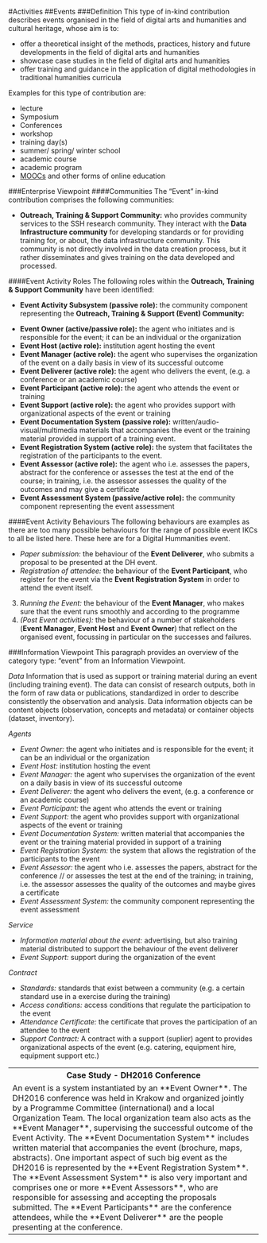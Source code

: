 #Activities
##Events
###Definition
This type of in-kind contribution describes events organised in the field of digital arts and humanities and cultural heritage, whose aim is to:

-	offer a theoretical insight of the methods, practices, history and future developments in the field of digital arts and humanities
-	showcase case studies in the field of digital arts and humanities
-	offer training and guidance in the application of digital methodologies in traditional humanities curricula

Examples for this type of contribution are:

-	lecture
-	Symposium
-	Conferences
-	workshop
-	training day(s)
-	summer/ spring/ winter school
-	academic course
-	academic program
-	[MOOCs](./DARIAH-RA-Glossary.md#g-mooc "glossary description of a MOOC") and other forms of online education

###Enterprise Viewpoint
####Communities
The “Event” in-kind contribution comprises the following communities: 

* **Outreach, Training & Support Community:** who provides community services to the SSH research community. They interact with the **Data Infrastructure community** for developing standards or for providing training for, or about, the data infrastructure community. This community is not directly involved in the data creation process, but it rather disseminates and gives training on the data developed and processed. 


####Event Activity Roles
The following roles within the **Outreach, Training & Support Community** have been identified:

* **Event Activity Subsystem (passive role):** the community component representing the **Outreach, Training & Support (Event) Community:**
-	**Event Owner (active/passive role):** the agent who initiates and is responsible for the event; it can be an individual or the organization
-	**Event Host (active role):** institution agent hosting the event 
-	**Event Manager (active role):** the agent who supervises the organization of the event  on a daily basis in view of its successful outcome 
-	**Event Deliverer (active role):** the agent who delivers the event, (e.g. a conference or an academic course)
-	**Event Participant (active role):** the agent who attends the event or training
-	**Event Support (active role):** the agent who provides support with organizational aspects of the event or training
-	**Event Documentation System (passive role):** written/audio-visual/multimedia materials that accompanies the event or the training material provided in support of a training event.
-	**Event Registration System (active role):** the system that facilitates the registration of the participants to the event. 
-	**Event Assessor (active role):** the agent who i.e. assesses the papers, abstract for the conference or assesses the test at the end of the course; in training, i.e. the assessor assesses the quality of the outcomes and may give a certificate
-	**Event Assessment System (passive/active role):** the community component representing the event assessment 

####Event Activity Behaviours
The following behaviours are examples as there are too many possible behaviours for the range of possible event IKCs to all be listed here. These here are for a Digital Hummanities event.

* *Paper submission:* the behaviour of the **Event Deliverer**, who submits a proposal to be presented at the DH event. 
* *Registration of attendee:* the behaviour of the **Event Participant**, who register for the event via the **Event Registration System** in order to attend the event itself.
3.	*Running the Event:* the behaviour of the **Event Manager**, who makes sure that the event runs smoothly and according to the programme
4.	*(Post Event activities):* the behaviour of a number of stakeholders (**Event Manager**, **Event Host** and **Event Owner**) that reflect on the organised event, focussing in particular on the successes and failures. 

###Information Viewpoint
This paragraph provides an overview of the category type: “event” from an Information Viewpoint. 

*Data*
Information that is used as support or training material during an event (including training event).  The data can consist of research outputs, both in the form of raw data or publications, standardized in order to describe consistently the observation and analysis. 
Data information objects can be content objects (observation, concepts and metadata) or container objects (dataset, inventory). 

*Agents*

-	*Event Owner:* the agent who initiates and is responsible for the event; it can be an individual or the organization
-	*Event Host:* institution hosting the event 
-	*Event Manager:* the agent who supervises the organization of the event  on a daily basis in view of its successful outcome 
-	*Event Deliverer:* the agent who delivers the event, (e.g. a conference or an academic course)
-	*Event Participant:* the agent who attends the event or training
-	*Event Support:* the agent who provides support with organizational aspects of the event or training
-	*Event Documentation System:* written material that accompanies the event or the training material provided in support of a training
-	*Event Registration System:* the system that allows the registration of the participants to the event 
-	*Event Assessor:* the agent who i.e. assesses the papers, abstract for the conference // or assesses the test at the end of the training; in training, i.e. the assessor assesses the quality of the outcomes and maybe gives a certificate
-	*Event Assessment System:* the community component representing the event assessment 

*Service*

-	*Information material about the event:* advertising, but also training material distributed to support the behaviour of the event deliverer
-	*Event Support:* support during the organization of the event

*Contract*

-	*Standards:* standards that exist between a community (e.g. a certain standard use in a exercise during the training) 
-	*Access conditions:* access conditions that regulate the participation to the event
-	*Attendance Certificate:* the certificate that proves the participation of an attendee to the event
-  *Support Contract:* A contract with a support (suplier) agent to provides organizational aspects of the event (e.g. catering, equipment hire, equipment support etc.) 

<table>
<tr><th>
Case Study - DH2016 Conference
</th></tr>
<tr><td>
An event is a system instantiated by an **Event Owner**. The DH2016 conference was held in Krakow and organized jointly by a Programme Committee (international) and a local Organization Team. The local organization team also acts as the **Event Manager**, supervising the successful outcome of the Event Activity. 
The **Event Documentation System** includes written material that accompanies the event (brochure, maps, abstracts). One important aspect of such big event as the DH2016 is represented by the **Event Registration System**. The **Event Assessment System** is also very important and comprises one or more **Event Assessors**, who are responsible for assessing and accepting the proposals submitted. 
The **Event Participants** are the conference attendees, while the **Event Deliverer** are the people presenting at the conference. 
</td>
</tr>

